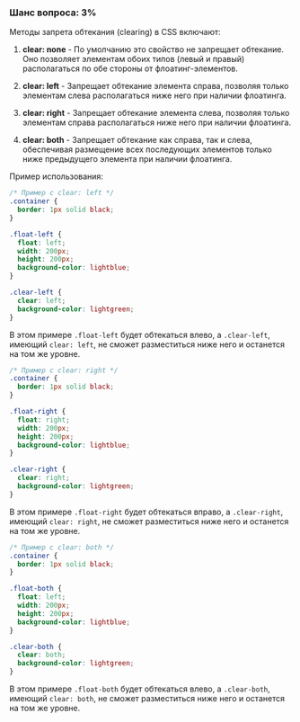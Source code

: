 ### Шанс вопроса: 3%

Методы запрета обтекания (clearing) в CSS включают:

1. **clear: none** - По умолчанию это свойство не запрещает обтекание. Оно позволяет элементам обоих типов (левый и правый) располагаться по обе стороны от флоатинг-элементов.

2. **clear: left** - Запрещает обтекание элемента справа, позволяя только элементам слева располагаться ниже него при наличии флоатинга.

3. **clear: right** - Запрещает обтекание элемента слева, позволяя только элементам справа располагаться ниже него при наличии флоатинга.

4. **clear: both** - Запрещает обтекание как справа, так и слева, обеспечивая размещение всех последующих элементов только ниже предыдущего элемента при наличии флоатинга.

Пример использования:
```css
/* Пример с clear: left */
.container {
  border: 1px solid black;
}

.float-left {
  float: left;
  width: 200px;
  height: 200px;
  background-color: lightblue;
}

.clear-left {
  clear: left;
  background-color: lightgreen;
}
```

В этом примере `.float-left` будет обтекаться влево, а `.clear-left`, имеющий `clear: left`, не сможет разместиться ниже него и останется на том же уровне.

```css
/* Пример с clear: right */
.container {
  border: 1px solid black;
}

.float-right {
  float: right;
  width: 200px;
  height: 200px;
  background-color: lightblue;
}

.clear-right {
  clear: right;
  background-color: lightgreen;
}
```

В этом примере `.float-right` будет обтекаться вправо, а `.clear-right`, имеющий `clear: right`, не сможет разместиться ниже него и останется на том же уровне.

```css
/* Пример с clear: both */
.container {
  border: 1px solid black;
}

.float-both {
  float: left;
  width: 200px;
  height: 200px;
  background-color: lightblue;
}

.clear-both {
  clear: both;
  background-color: lightgreen;
}
```

В этом примере `.float-both` будет обтекаться влево, а `.clear-both`, имеющий `clear: both`, не сможет разместиться ниже него и останется на том же уровне.
